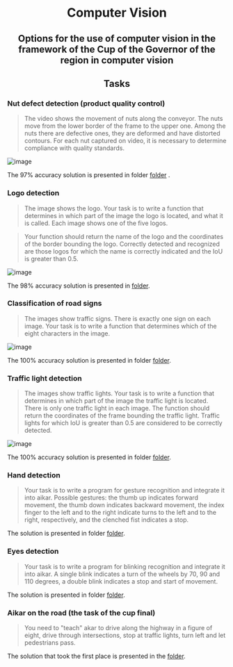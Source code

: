 <h1 align="center">Computer Vision</h1>
<h2 align="center">Options for the use of computer vision in the framework of the Cup of the Governor of the region in computer vision</h2>

<h2 align="center">Tasks</h2>

### Nut defect detection (product quality control)
> The video shows the movement of nuts along the conveyor. The nuts move from the lower border of the frame to the upper one. Among the nuts there are defective ones, they are deformed and have distorted contours. For each nut captured on video, it is necessary to determine compliance with quality standards.

![image](https://github.com/D1ffic00lt/computer-vision/assets/69642892/929e99b8-ec18-4d43-8519-d873d24eaaf1)

The 97% accuracy solution is presented in folder [folder](nut-defect-detection) .
### Logo detection

> The image shows the logo. Your task is to write a function that determines in which part of the image the logo is located, and what it is called. Each image shows one of the five logos.

> Your function should return the name of the logo and the coordinates of the border bounding the logo. Correctly detected and recognized are those logos for which the name is correctly indicated and the IoU is greater than 0.5.

![image](https://github.com/D1ffic00lt/computer-vision/assets/69642892/b9b194c3-671a-4301-ba72-4e4275cd3076)

The 98% accuracy solution is presented in [folder](logo-detection).

### Classification of road signs

> The images show traffic signs. There is exactly one sign on each image. Your task is to write a function that determines which of the eight characters in the image.

![image](https://github.com/D1ffic00lt/computer-vision/assets/69642892/1b3e597d-35ff-4104-9acb-b0c2f2c2bdae)

The 100% accuracy solution is presented in folder [folder](classification-of-road-signs).

### Traffic light detection

> The images show traffic lights. Your task is to write a function that determines in which part of the image the traffic light is located. There is only one traffic light in each image. The function should return the coordinates of the frame bounding the traffic light. Traffic lights for which IoU is greater than 0.5 are considered to be correctly detected.

![image](https://github.com/D1ffic00lt/computer-vision/assets/69642892/483060df-dff2-4b77-b008-046f82d23e17)


The 100% accuracy solution is presented in folder [folder](traffic-light-detection).


### Hand detection

> Your task is to write a program for gesture recognition and integrate it into aikar. Possible gestures: the thumb up indicates forward movement, the thumb down indicates backward movement, the index finger to the left and to the right indicate turns to the left and to the right, respectively, and the clenched fist indicates a stop.

The solution is presented in folder [folder](hand-detection).

### Eyes detection

> Your task is to write a program for blinking recognition and integrate it into aikar. A single blink indicates a turn of the wheels by 70, 90 and 110 degrees, a double blink indicates a stop and start of movement.

The solution is presented in folder [folder](eyes-detection).

### Aikar on the road (the task of the cup final)

> You need to "teach" akar to drive along the highway in a figure of eight, drive through intersections, stop at traffic lights, turn left and let pedestrians pass.

The solution that took the first place is presented in the [folder](iTesla).
